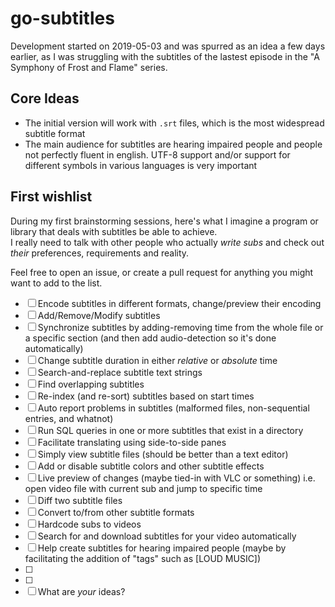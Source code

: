 # go-subtitles

Development started on 2019-05-03 and was spurred as an idea a few days earlier, as I was struggling with the subtitles of the lastest episode in the "A Symphony of Frost and Flame" series.


## Core Ideas

- The initial version will work with `.srt` files, which is the most widespread subtitle format
- The main audience for subtitles are hearing impaired people and people not perfectly fluent in english. UTF-8 support and/or support for different symbols in various languages is very important

## First wishlist
During my first brainstorming sessions, here's what I imagine a program or library that deals with subtitles be able to achieve.    
I really need to talk with other people who actually *write subs* and check out *their* preferences, requirements and reality.

Feel free to open an issue, or create a pull request for anything you might want to add to the list.

- [ ] Encode subtitles in different formats, change/preview their encoding
- [ ] Add/Remove/Modify subtitles
- [ ] Synchronize subtitles by adding-removing time from the whole file or a specific section (and then add audio-detection so it's done automatically)
- [ ] Change subtitle duration in either *relative* or *absolute* time
- [ ] Search-and-replace subtitle text strings
- [ ] Find overlapping subtitles
- [ ] Re-index (and re-sort) subtitles based on start times
- [ ] Auto report problems in subtitles (malformed files, non-sequential entries, and whatnot)
- [ ] Run SQL queries in one or more subtitles that exist in a directory
- [ ] Facilitate translating using side-to-side panes
- [ ] Simply view subtitle files (should be better than a text editor)
- [ ] Add or disable subtitle colors and other subtitle effects
- [ ] Live preview of changes (maybe tied-in with VLC or something) i.e. open video file with current sub and jump to specific time
- [ ] Diff two subtitle files
- [ ] Convert to/from other subtitle formats
- [ ] Hardcode subs to videos 
- [ ] Search for and download subtitles for your video automatically
- [ ] Help create subtitles for hearing impaired people (maybe by facilitating the addition of "tags" such as [LOUD MUSIC])
- [ ]   
- [ ]    
- [ ] What are *your* ideas?

